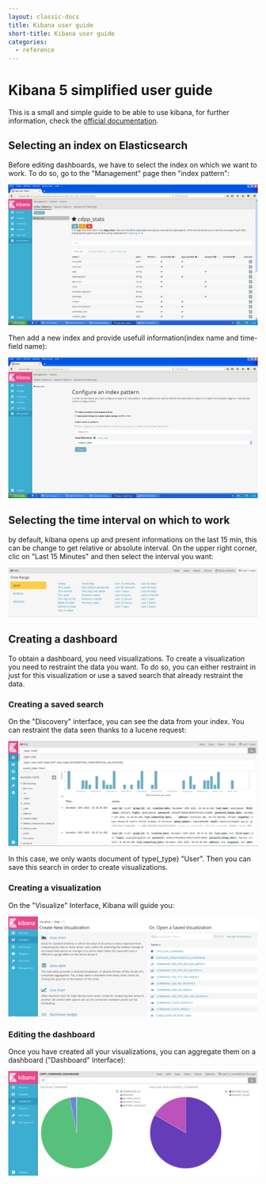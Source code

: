 ```yaml
---
layout: classic-docs
title: Kibana user guide
short-title: Kibana user guide
categories:
  - reference
---
```


# Kibana 5 simplified user guide

This is a small and simple guide to be able to use kibana, for further information, check the [official documentation](https://www.elastic.co/guide/en/kibana/current/index.html).

## Selecting an index on Elasticsearch

Before editing dashboards, we have to select the index on which we want to work. To do so, go to the "Management" page then "index pattern":

![Index Managment](/assets/images/userGuide/Kibana_Index_Pattern_Page.png)

Then add a new index and provide usefull information(index name and time-field name):

![Index Addition](/assets/images/userGuide/Kibana_Create_Index_Pattern_Page.png)

## Selecting the time interval on which to work

by default, kibana opens up and present informations on the last 15 min, this can be change to get relative or absolute interval. On the upper right corner, clic on "Last 15 Minutes" and then select the interval you want:

![Time Selection](/assets/images/userGuide/Kibana_Time_Selection.png)

## Creating a dashboard

To obtain a dashboard, you need visualizations. To create a visualization you need to restraint the data you want. To do so, you can either restraint in just for this visualization or use a saved search that already restraint the data.

### Creating a saved search

On the "Discovery" interface, you can see the data from your index. You can restraint the data seen thanks to a lucene request:

![Discovery Interace](/assets/images/userGuide/Kibana_Discovery.png)

In this case, we only wants document of type(_type) "User". Then you can save this search in order to create visualizations.

### Creating a visualization

On the "Visualize" Interface, Kibana will guide you:

![Visualization Creation](/assets/images/userGuide/Kibana_Visualization_Creation.png)

### Editing the dashboard

Once you have created all your visualizations, you can aggregate them on a dashboard ("Dashboard" Interface):

![Dashboard Interace](/assets/images/userGuide/Kibana_Dashboard.png)
